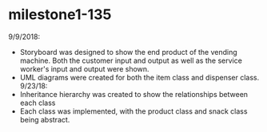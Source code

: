 # milestone1-135
9/9/2018:
- Storyboard was designed to show the end product of the vending machine. Both the customer input and output as well as the service worker's input and output were shown. 
- UML diagrams were created for both the item class and dispenser class.
9/23/18:
- Inheritance hierarchy was created to show the relationships between each class
- Each class was implemented, with the product class and snack class being abstract.
